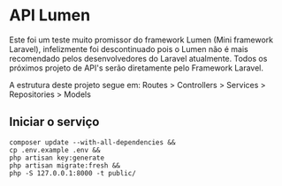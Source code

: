 # API Lumen
Este foi um teste muito promissor do framework Lumen (Mini framework Laravel), infelizmente foi descontinuado pois o Lumen não é mais recomendado pelos desenvolvedores do Laravel atualmente. Todos os próximos projeto de API's serão diretamente pelo Framework Laravel.

A estrutura deste projeto segue em: Routes > Controllers > Services > Repositories > Models

## Iniciar o serviço
```
composer update --with-all-dependencies &&
cp .env.example .env && 
php artisan key:generate
php artisan migrate:fresh &&
php -S 127.0.0.1:8000 -t public/
```
